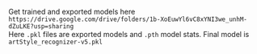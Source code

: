 Get trained and exported models here `https://drive.google.com/drive/folders/1b-XoEuwYl6vC8xYNI3we_unhM-dZuLKE?usp=sharing` <br/>
Here `.pkl` files are exported models and `.pth` model stats. Final model is `artStyle_recognizer-v5.pkl`
